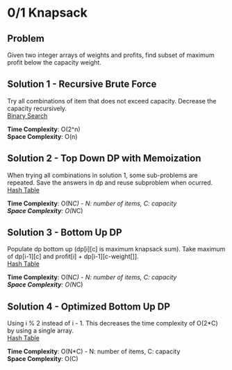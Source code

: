 # 0/1 Knapsack

## Problem
Given two integer arrays of weights and profits, find subset of maximum profit below the capacity weight.

## Solution 1 - Recursive Brute Force
Try all combinations of item that does not exceed capacity. Decrease the capacity recursively. <br />
[Binary Search](https://github.com/jecjung520/Algorithm/blob/main/Two%20Pointers/Pair%20with%20Target%20Sum%20-%20Easy/targetSum1.cc)

**Time Complexity**: O(2^n) <br />
**Space Complexity**: O(n)

## Solution 2 - Top Down DP with Memoization
When trying all combinations in solution 1, some sub-problems are repeated. Save the answers in dp and reuse subproblem when ocurred. <br />
[Hash Table](https://github.com/jecjung520/Algorithm/blob/main/Two%20Pointers/Pair%20with%20Target%20Sum%20-%20Easy/targetSum2.cc)

**Time Complexity**: O(N*C) - N: number of items, C: capacity <br />
**Space Complexity**: O(N*C)

## Solution 3 - Bottom Up DP
Populate dp bottom up (dp[i][c] is maximum knapsack sum). Take maximum of dp[i-1][c] and profit[i] + dp[i-1][c-weight[]]. <br />
[Hash Table](https://github.com/jecjung520/Algorithm/blob/main/Two%20Pointers/Pair%20with%20Target%20Sum%20-%20Easy/targetSum2.cc)

**Time Complexity**: O(N*C) - N: number of items, C: capacity <br />
**Space Complexity**: O(N*C)

## Solution 4 - Optimized Bottom Up DP
Using i % 2 instead of i - 1. This decreases the time complexity of O(2*C) by using a single array.  <br />
[Hash Table](https://github.com/jecjung520/Algorithm/blob/main/Two%20Pointers/Pair%20with%20Target%20Sum%20-%20Easy/targetSum2.cc)

**Time Complexity**: O(N*C) - N: number of items, C: capacity <br />
**Space Complexity**: O(C)